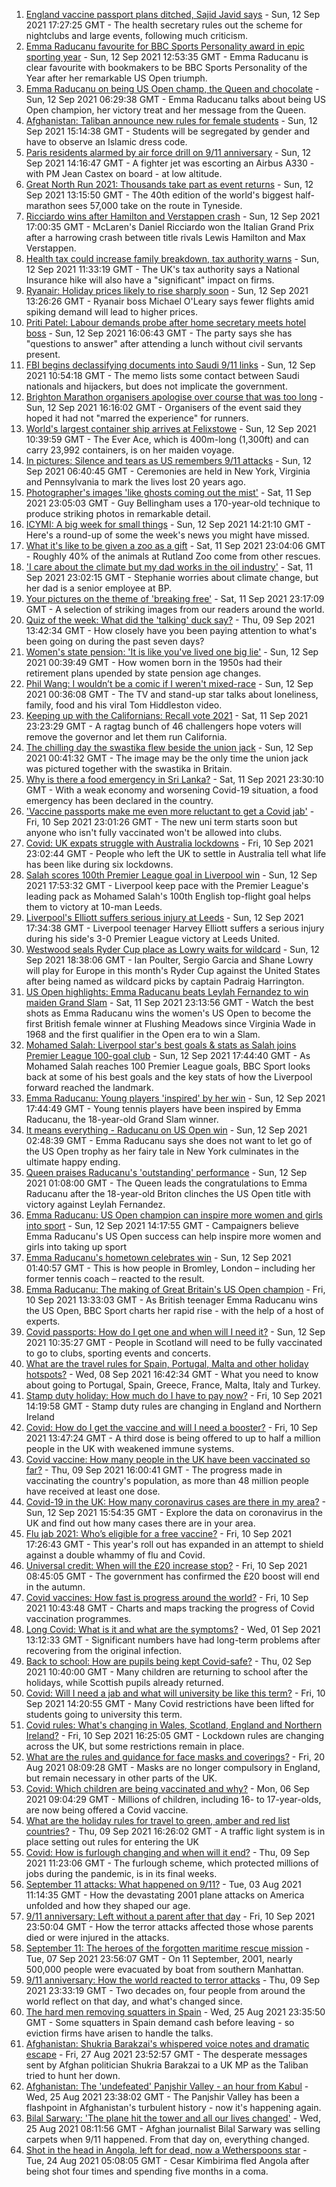 1. [England vaccine passport plans ditched, Sajid Javid says](https://www.bbc.co.uk/news/uk-58535258?at_medium=RSS&at_campaign=KARANGA) - Sun, 12 Sep 2021 17:27:25 GMT - The health secretary rules out the scheme for nightclubs and large events, following much criticism.
2. [Emma Raducanu favourite for BBC Sports Personality award in epic sporting year](https://www.bbc.co.uk/sport/58530526?at_medium=RSS&at_campaign=KARANGA) - Sun, 12 Sep 2021 12:53:35 GMT - Emma Raducanu is clear favourite with bookmakers to be BBC Sports Personality of the Year after her remarkable US Open triumph.
3. [Emma Raducanu on being US Open champ, the Queen and chocolate](https://www.bbc.co.uk/news/uk-58534876?at_medium=RSS&at_campaign=KARANGA) - Sun, 12 Sep 2021 06:29:38 GMT - Emma Raducanu talks about being US Open champion, her victory treat and her message from the Queen.
4. [Afghanistan: Taliban announce new rules for female students](https://www.bbc.co.uk/news/world-asia-58537081?at_medium=RSS&at_campaign=KARANGA) - Sun, 12 Sep 2021 15:14:38 GMT - Students will be segregated by gender and have to observe an Islamic dress code.
5. [Paris residents alarmed by air force drill on 9/11 anniversary](https://www.bbc.co.uk/news/world-europe-58536534?at_medium=RSS&at_campaign=KARANGA) - Sun, 12 Sep 2021 14:16:47 GMT - A fighter jet was escorting an Airbus A330 - with PM Jean Castex on board - at low altitude.
6. [Great North Run 2021: Thousands take part as event returns](https://www.bbc.co.uk/news/uk-england-tyne-58519044?at_medium=RSS&at_campaign=KARANGA) - Sun, 12 Sep 2021 13:15:50 GMT - The 40th edition of the world's biggest half-marathon sees 57,000 take on the route in Tyneside.
7. [Ricciardo wins after Hamilton and Verstappen crash](https://www.bbc.co.uk/sport/formula1/58537637?at_medium=RSS&at_campaign=KARANGA) - Sun, 12 Sep 2021 17:00:35 GMT - McLaren's Daniel Ricciardo won the Italian Grand Prix after a harrowing crash between title rivals Lewis Hamilton and Max Verstappen.
8. [Health tax could increase family breakdown, tax authority warns](https://www.bbc.co.uk/news/uk-politics-58536118?at_medium=RSS&at_campaign=KARANGA) - Sun, 12 Sep 2021 11:33:19 GMT - The UK's tax authority says a National Insurance hike will also have a "significant" impact on firms.
9. [Ryanair: Holiday prices likely to rise sharply soon](https://www.bbc.co.uk/news/business-58537030?at_medium=RSS&at_campaign=KARANGA) - Sun, 12 Sep 2021 13:26:26 GMT - Ryanair boss Michael O'Leary says fewer flights amid spiking demand will lead to higher prices.
10. [Priti Patel: Labour demands probe after home secretary meets hotel boss](https://www.bbc.co.uk/news/uk-politics-58536126?at_medium=RSS&at_campaign=KARANGA) - Sun, 12 Sep 2021 16:06:43 GMT - The party says she has "questions to answer" after attending a lunch without civil servants present.
11. [FBI begins declassifying documents into Saudi 9/11 links](https://www.bbc.co.uk/news/world-us-canada-58533538?at_medium=RSS&at_campaign=KARANGA) - Sun, 12 Sep 2021 10:54:18 GMT - The memo lists some contact between Saudi nationals and hijackers, but does not implicate the government.
12. [Brighton Marathon organisers apologise over course that was too long](https://www.bbc.co.uk/news/uk-england-sussex-58538441?at_medium=RSS&at_campaign=KARANGA) - Sun, 12 Sep 2021 16:16:02 GMT - Organisers of the event said they hoped it had not "marred the experience" for runners.
13. [World's largest container ship arrives at Felixstowe](https://www.bbc.co.uk/news/uk-england-suffolk-58521299?at_medium=RSS&at_campaign=KARANGA) - Sun, 12 Sep 2021 10:39:59 GMT - The Ever Ace, which is 400m-long (1,300ft) and can carry 23,992 containers, is on her maiden voyage.
14. [In pictures: Silence and tears as US remembers 9/11 attacks](https://www.bbc.co.uk/news/world-us-canada-58530938?at_medium=RSS&at_campaign=KARANGA) - Sun, 12 Sep 2021 06:40:45 GMT - Ceremonies are held in New York, Virginia and Pennsylvania to mark the lives lost 20 years ago.
15. [Photographer's images 'like ghosts coming out the mist'](https://www.bbc.co.uk/news/uk-england-bristol-58505275?at_medium=RSS&at_campaign=KARANGA) - Sat, 11 Sep 2021 23:05:03 GMT - Guy Bellingham uses a 170-year-old technique to produce striking photos in remarkable detail.
16. [ICYMI: A big week for small things](https://www.bbc.co.uk/news/world-58523824?at_medium=RSS&at_campaign=KARANGA) - Sun, 12 Sep 2021 14:21:10 GMT - Here's a round-up of some the week's news you might have missed.
17. [What it's like to be given a zoo as a gift](https://www.bbc.co.uk/news/uk-england-leicestershire-58479112?at_medium=RSS&at_campaign=KARANGA) - Sat, 11 Sep 2021 23:04:06 GMT - Roughly 40% of the animals at Rutland Zoo come from other rescues.
18. ['I care about the climate but my dad works in the oil industry'](https://www.bbc.co.uk/news/uk-england-london-58522466?at_medium=RSS&at_campaign=KARANGA) - Sat, 11 Sep 2021 23:02:15 GMT - Stephanie worries about climate change, but her dad is a senior employee at BP.
19. [Your pictures on the theme of 'breaking free'](https://www.bbc.co.uk/news/in-pictures-58500417?at_medium=RSS&at_campaign=KARANGA) - Sat, 11 Sep 2021 23:17:09 GMT - A selection of striking images from our readers around the world.
20. [Quiz of the week: What did the 'talking' duck say?](https://www.bbc.co.uk/news/world-58472583?at_medium=RSS&at_campaign=KARANGA) - Thu, 09 Sep 2021 13:42:34 GMT - How closely have you been paying attention to what's been going on during the past seven days?
21. [Women's state pension: 'It is like you've lived one big lie'](https://www.bbc.co.uk/news/uk-england-essex-58502789?at_medium=RSS&at_campaign=KARANGA) - Sun, 12 Sep 2021 00:39:49 GMT - How women born in the 1950s had their retirement plans upended by state pension age changes.
22. [Phil Wang: I wouldn’t be a comic if I weren't mixed-race](https://www.bbc.co.uk/news/entertainment-arts-58465277?at_medium=RSS&at_campaign=KARANGA) - Sun, 12 Sep 2021 00:36:08 GMT - The TV and stand-up star talks about loneliness, family, food and his viral Tom Hiddleston video.
23. [Keeping up with the Californians: Recall vote 2021](https://www.bbc.co.uk/news/world-us-canada-58504324?at_medium=RSS&at_campaign=KARANGA) - Sat, 11 Sep 2021 23:23:29 GMT - A ragtag bunch of 46 challengers hope voters will remove the governor and let them run California.
24. [The chilling day the swastika flew beside the union jack](https://www.bbc.co.uk/news/uk-england-nottinghamshire-58341335?at_medium=RSS&at_campaign=KARANGA) - Sun, 12 Sep 2021 00:41:32 GMT - The image may be the only time the union jack was pictured together with the swastika in Britain.
25. [Why is there a food emergency in Sri Lanka?](https://www.bbc.co.uk/news/world-asia-pacific-58485674?at_medium=RSS&at_campaign=KARANGA) - Sat, 11 Sep 2021 23:30:10 GMT - With a weak economy and worsening Covid-19 situation, a food emergency has been declared in the country.
26. ['Vaccine passports make me even more reluctant to get a Covid jab'](https://www.bbc.co.uk/news/newsbeat-58505658?at_medium=RSS&at_campaign=KARANGA) - Fri, 10 Sep 2021 23:01:26 GMT - The new uni term starts soon but anyone who isn't fully vaccinated won't be allowed into clubs.
27. [Covid: UK expats struggle with Australia lockdowns](https://www.bbc.co.uk/news/uk-england-hereford-worcester-58434251?at_medium=RSS&at_campaign=KARANGA) - Fri, 10 Sep 2021 23:02:44 GMT - People who left the UK to settle in Australia tell what life has been like during six lockdowns.
28. [Salah scores 100th Premier League goal in Liverpool win](https://www.bbc.co.uk/sport/football/58437041?at_medium=RSS&at_campaign=KARANGA) - Sun, 12 Sep 2021 17:53:32 GMT - Liverpool keep pace with the Premier League's leading pack as Mohamed Salah's 100th English top-flight goal helps them to victory at 10-man Leeds.
29. [Liverpool's Elliott suffers serious injury at Leeds](https://www.bbc.co.uk/sport/football/58538220?at_medium=RSS&at_campaign=KARANGA) - Sun, 12 Sep 2021 17:34:38 GMT - Liverpool teenager Harvey Elliott suffers a serious injury during his side's 3-0 Premier League victory at Leeds United.
30. [Westwood seals Ryder Cup place as Lowry waits for wildcard](https://www.bbc.co.uk/sport/golf/58538585?at_medium=RSS&at_campaign=KARANGA) - Sun, 12 Sep 2021 18:38:06 GMT - Ian Poulter, Sergio Garcia and Shane Lowry will play for Europe in this month's Ryder Cup against the United States after being named as wildcard picks by captain Padraig Harrington.
31. [US Open highlights: Emma Raducanu beats Leylah Fernandez to win maiden Grand Slam](https://www.bbc.co.uk/sport/av/tennis/58533722?at_medium=RSS&at_campaign=KARANGA) - Sat, 11 Sep 2021 23:13:56 GMT - Watch the best shots as Emma Raducanu wins the women's US Open to become the first British female winner at Flushing Meadows since Virginia Wade in 1968 and the first qualifier in the Open era to win a Slam.
32. [Mohamed Salah: Liverpool star's best goals & stats as Salah joins Premier League 100-goal club](https://www.bbc.co.uk/sport/av/football/58539575?at_medium=RSS&at_campaign=KARANGA) - Sun, 12 Sep 2021 17:44:40 GMT - As Mohamed Salah reaches 100 Premier League goals, BBC Sport looks back at some of his best goals and the key stats of how the Liverpool forward reached the landmark.
33. [Emma Raducanu: Young players 'inspired' by her win](https://www.bbc.co.uk/news/uk-58539735?at_medium=RSS&at_campaign=KARANGA) - Sun, 12 Sep 2021 17:44:49 GMT - Young tennis players have been inspired by Emma Raducanu, the 18-year-old Grand Slam winner.
34. [It means everything - Raducanu on US Open win](https://www.bbc.co.uk/sport/tennis/58533776?at_medium=RSS&at_campaign=KARANGA) - Sun, 12 Sep 2021 02:48:39 GMT - Emma Raducanu says she does not want to let go of the US Open trophy as her fairy tale in New York culminates in the ultimate happy ending.
35. [Queen praises Raducanu's 'outstanding' performance](https://www.bbc.co.uk/sport/tennis/58533034?at_medium=RSS&at_campaign=KARANGA) - Sun, 12 Sep 2021 01:08:00 GMT - The Queen leads the congratulations to Emma Raducanu after the 18-year-old Briton clinches the US Open title with victory against Leylah Fernandez.
36. [Emma Raducanu: US Open champion can inspire more women and girls into sport](https://www.bbc.co.uk/sport/tennis/58535587?at_medium=RSS&at_campaign=KARANGA) - Sun, 12 Sep 2021 14:17:55 GMT - Campaigners believe Emma Raducanu's US Open success can help inspire more women and girls into taking up sport
37. [Emma Raducanu's hometown celebrates  win](https://www.bbc.co.uk/news/uk-58533861?at_medium=RSS&at_campaign=KARANGA) - Sun, 12 Sep 2021 01:40:57 GMT - This is how people in Bromley, London – including her former tennis coach – reacted to the result.
38. [Emma Raducanu: The making of Great Britain's US Open champion](https://www.bbc.co.uk/sport/tennis/58510368?at_medium=RSS&at_campaign=KARANGA) - Fri, 10 Sep 2021 13:33:03 GMT - As British teenager Emma Raducanu wins the US Open, BBC Sport charts her rapid rise - with the help of a host of experts.
39. [Covid passports: How do I get one and when will I need it?](https://www.bbc.co.uk/news/explainers-55718553?at_medium=RSS&at_campaign=KARANGA) - Sun, 12 Sep 2021 10:35:27 GMT - People in Scotland will need to be fully vaccinated to go to clubs, sporting events and concerts.
40. [What are the travel rules for Spain, Portugal, Malta and other holiday hotspots?](https://www.bbc.co.uk/news/explainers-56997931?at_medium=RSS&at_campaign=KARANGA) - Wed, 08 Sep 2021 16:42:34 GMT - What you need to know about going to Portugal, Spain, Greece, France, Malta, Italy and Turkey.
41. [Stamp duty holiday: How much do I have to pay now?](https://www.bbc.co.uk/news/business-53319433?at_medium=RSS&at_campaign=KARANGA) - Fri, 10 Sep 2021 14:19:58 GMT - Stamp duty rules are changing in England and Northern Ireland
42. [Covid: How do I get the vaccine and will I need a booster?](https://www.bbc.co.uk/news/health-55045639?at_medium=RSS&at_campaign=KARANGA) - Fri, 10 Sep 2021 13:47:24 GMT - A third dose is being offered to up to half a million people in the UK with weakened immune systems.
43. [Covid vaccine: How many people in the UK have been vaccinated so far?](https://www.bbc.co.uk/news/health-55274833?at_medium=RSS&at_campaign=KARANGA) - Thu, 09 Sep 2021 16:00:41 GMT - The progress made in vaccinating the country's population, as more than 48 million people have received at least one dose.
44. [Covid-19 in the UK: How many coronavirus cases are there in my area?](https://www.bbc.co.uk/news/uk-51768274?at_medium=RSS&at_campaign=KARANGA) - Sun, 12 Sep 2021 15:54:35 GMT - Explore the data on coronavirus in the UK and find out how many cases there are in your area.
45. [Flu jab 2021: Who’s eligible for a free vaccine?](https://www.bbc.co.uk/news/health-53847025?at_medium=RSS&at_campaign=KARANGA) - Fri, 10 Sep 2021 17:26:43 GMT - This year's roll out has expanded in an attempt to shield against a double whammy of flu and Covid.
46. [Universal credit: When will the £20 increase stop?](https://www.bbc.co.uk/news/uk-41487126?at_medium=RSS&at_campaign=KARANGA) - Fri, 10 Sep 2021 08:45:05 GMT - The government has confirmed the £20 boost will end in the autumn.
47. [Covid vaccines: How fast is progress around the world?](https://www.bbc.co.uk/news/world-56237778?at_medium=RSS&at_campaign=KARANGA) - Fri, 10 Sep 2021 10:43:48 GMT - Charts and maps tracking the progress of Covid vaccination programmes.
48. [Long Covid: What is it and what are the symptoms?](https://www.bbc.co.uk/news/health-57833394?at_medium=RSS&at_campaign=KARANGA) - Wed, 01 Sep 2021 13:12:33 GMT - Significant numbers have had long-term problems after recovering from the original infection.
49. [Back to school: How are pupils being kept Covid-safe?](https://www.bbc.co.uk/news/education-51643556?at_medium=RSS&at_campaign=KARANGA) - Thu, 02 Sep 2021 10:40:00 GMT - Many children are returning to school after the holidays, while Scottish pupils already returned.
50. [Covid: Will I need a jab and what will university be like this term?](https://www.bbc.co.uk/news/explainers-52753913?at_medium=RSS&at_campaign=KARANGA) - Fri, 10 Sep 2021 14:20:55 GMT - Many Covid restrictions have been lifted for students going to university this term.
51. [Covid rules: What's changing in Wales, Scotland, England and Northern Ireland?](https://www.bbc.co.uk/news/explainers-52530518?at_medium=RSS&at_campaign=KARANGA) - Fri, 10 Sep 2021 16:25:05 GMT - Lockdown rules are changing across the UK, but some restrictions remain in place.
52. [What are the rules and guidance for face masks and coverings?](https://www.bbc.co.uk/news/health-51205344?at_medium=RSS&at_campaign=KARANGA) - Fri, 20 Aug 2021 08:09:28 GMT - Masks are no longer compulsory in England, but remain necessary in other parts of the UK.
53. [Covid: Which children are being vaccinated and why?](https://www.bbc.co.uk/news/health-57888429?at_medium=RSS&at_campaign=KARANGA) - Mon, 06 Sep 2021 09:04:29 GMT - Millions of children, including 16- to 17-year-olds, are now being offered a Covid vaccine.
54. [What are the holiday rules for travel to green, amber and red list countries?](https://www.bbc.co.uk/news/explainers-52544307?at_medium=RSS&at_campaign=KARANGA) - Thu, 09 Sep 2021 16:26:02 GMT - A traffic light system is in place setting out rules for entering the UK
55. [Covid: How is furlough changing and when will it end?](https://www.bbc.co.uk/news/explainers-52135342?at_medium=RSS&at_campaign=KARANGA) - Thu, 09 Sep 2021 11:23:06 GMT - The furlough scheme, which protected millions of jobs during the pandemic, is in its final weeks.
56. [September 11 attacks: What happened on 9/11?](https://www.bbc.co.uk/news/world-us-canada-57698668?at_medium=RSS&at_campaign=KARANGA) - Tue, 03 Aug 2021 11:14:35 GMT - How the devastating 2001 plane attacks on America unfolded and how they shaped our age.
57. [9/11 anniversary: Left without a parent after that day](https://www.bbc.co.uk/news/world-us-canada-58508260?at_medium=RSS&at_campaign=KARANGA) - Fri, 10 Sep 2021 23:50:04 GMT - How the terror attacks affected those whose parents died or were injured in the attacks.
58. [September 11: The heroes of the forgotten maritime rescue mission](https://www.bbc.co.uk/news/world-us-canada-58463014?at_medium=RSS&at_campaign=KARANGA) - Tue, 07 Sep 2021 23:56:07 GMT - On 11 September, 2001, nearly 500,000 people were evacuated by boat from southern Manhattan.
59. [9/11 anniversary: How the world reacted to terror attacks](https://www.bbc.co.uk/news/world-us-canada-58509703?at_medium=RSS&at_campaign=KARANGA) - Thu, 09 Sep 2021 23:33:19 GMT - Two decades on, four people from around the world reflect on that day, and what's changed since.
60. [The hard men removing squatters in Spain](https://www.bbc.co.uk/news/stories-58310532?at_medium=RSS&at_campaign=KARANGA) - Wed, 25 Aug 2021 23:35:50 GMT - Some squatters in Spain demand cash before leaving - so eviction firms have arisen to handle the talks.
61. [Afghanistan: Shukria Barakzai's whispered voice notes and dramatic escape](https://www.bbc.co.uk/news/world-asia-58345901?at_medium=RSS&at_campaign=KARANGA) - Fri, 27 Aug 2021 23:52:57 GMT - The desperate messages sent by Afghan politician Shukria Barakzai to a UK MP as the Taliban tried to hunt her down.
62. [Afghanistan: The 'undefeated' Panjshir Valley - an hour from Kabul](https://www.bbc.co.uk/news/world-asia-58329527?at_medium=RSS&at_campaign=KARANGA) - Wed, 25 Aug 2021 23:38:02 GMT - The Panjshir Valley has been a flashpoint in Afghanistan's turbulent history - now it's happening again.
63. [Bilal Sarwary: 'The plane hit the tower and all our lives changed'](https://www.bbc.co.uk/news/world-south-asia-58071592?at_medium=RSS&at_campaign=KARANGA) - Wed, 25 Aug 2021 08:11:56 GMT - Afghan journalist Bilal Sarwary was selling carpets when 9/11 happened. From that day on, everything changed.
64. [Shot in the head in Angola, left for dead, now a Wetherspoons star](https://www.bbc.co.uk/news/uk-58266180?at_medium=RSS&at_campaign=KARANGA) - Tue, 24 Aug 2021 05:08:05 GMT - Cesar Kimbirima fled Angola after being shot four times and spending five months in a coma.
